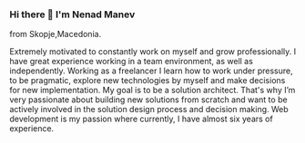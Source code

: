 ### Hi there 👋 I'm Nenad Manev
from Skopje,Macedonia. 

Extremely motivated to constantly work on myself and grow professionally. I have great experience working in a team environment, as well as independently.
Working as a freelancer I learn how to work under pressure, to be pragmatic, explore new technologies by myself and make decisions for new implementation. My goal is to be a solution architect. That's why I’m very passionate about building new solutions from scratch and want to be actively involved in the solution design process and decision making.
Web development is my passion where currently, I have almost six years of experience.

<!--
**ManevN/ManevN** is a ✨ _special_ ✨ repository because its `README.md` (this file) appears on your GitHub profile.

Here are some ideas to get you started:

- 🔭 I’m currently working on ...
- 🌱 I’m currently learning ...
- 👯 I’m looking to collaborate on ...
- 🤔 I’m looking for help with ...
- 💬 Ask me about ...
- 📫 How to reach me: ...
- 😄 Pronouns: ...
- ⚡ Fun fact: ...
-->
